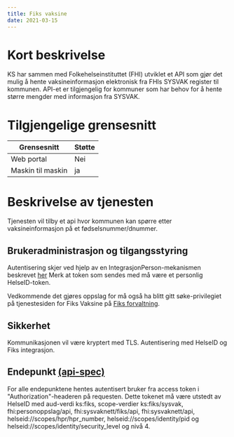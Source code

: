 ```yaml
---
title: Fiks vaksine
date: 2021-03-15
---
```


# Kort beskrivelse
KS har sammen med Folkehelseinstituttet (FHI) utviklet et API som gjør det mulig å hente vaksineinformasjon elektronisk fra FHIs SYSVAK register til kommunen. API-et er tilgjengelig for kommuner som har behov for å hente større mengder med informasjon fra SYSVAK.


# Tilgjengelige grensesnitt
| Grensesnitt | Støtte |
|------|------|
| Web portal | Nei |
| Maskin til maskin | ja |

# Beskrivelse av tjenesten
Tjenesten vil tilby et api hvor kommunen kan spørre etter vaksineinformasjon på et fødselsnummer/dnummer. 

## Brukeradministrasjon og tilgangsstyring
Autentisering  skjer ved hjelp av en IntegrasjonPerson-mekanismen beskrevet [her](https://ks-no.github.io/fiks-plattform/integrasjoner/#integrasjon-person)
Merk at token som sendes med må være et personlig HelseID-token.

Vedkommende det gjøres oppslag for må også ha blitt gitt søke-privilegiet på tjenestesiden for Fiks Vaksine på [Fiks forvaltning](https://forvaltning.fiks.ks.no/). 

## Sikkerhet
Kommunikasjonen vil være kryptert med TLS. Autentisering med HelseID og Fiks integrasjon.

## Endepunkt [(api-spec)](https://editor.swagger.io/?url=https://developers.fiks.ks.no/api/vaksine-api-v1.json)

For alle endepunktene hentes autentisert bruker fra access token i "Authorization"-headeren på requesten. Dette tokenet 
må være utstedt av HelseID med aud-verdi ks:fiks, scope-verdier ks:fiks/sysvak, fhi:personoppslag/api, fhi:sysvaknett/fiks/api, fhi:sysvaknett/api, helseid://scopes/hpr/hpr_number, helseid://scopes/identity/pid og helseid://scopes/identity/security_level og nivå 4.


